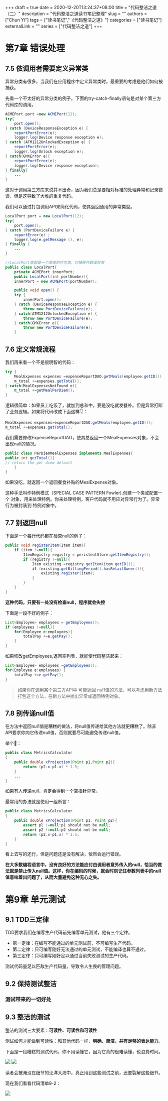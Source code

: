 +++ 
draft = true
date = 2020-12-20T13:24:37+08:00
title = "代码整洁之道（二）"
description = "代码整洁之道读书笔记整理"
slug = ""
authors = ["Chun Yi"]
tags = ["读书笔记","《代码整洁之道》"]
categories = ["读书笔记"]
externalLink = ""
series = ["代码整洁之道"]
+++

# 第7章 错误处理

## 7.5 依调用者需要定义异常类

异常分类有很多，当我们在应用程序中定义异常类时，最重要的考虑是他们如何被捕获。

先看一个不太好的异常分类的例子。下面的try-catch-finally语句是对某个第三方代码库的调用。

```java
ACMEPort port =new ACMEPort(12);
try{
    port.open();
} catch (DeviceResponseException e) {
    reportPortError(e);
    logger.log(Device response exception e);
} catch (ATM1212UnlockedException e) {
    reportPortError(e);
    logger.log(Unlock exception e);
} catch(GMXError e){
    reportPortError(e);
    logger.log(Device response exception);
} finally{
    ...
}
```

这对于调用第三方库来说并不出奇，因为我们总是要相对标准的处理异常和记录错误，但是这导致了大堆的重复代码。

我们可以通过打包调用API来简化代码，使其返回通用的异常类型。

```java
LocalPort port = new LocalPort(12);
try{
    port.open();
} catch (PortDeviceFailure e) {
    reportError(e) ;
    logger.log(e.getMessage (), e);
} finally {
    ...
}

//LocalPort类就是一个简单的打包类，它捕获并翻译异常
public class LocalPort{
    private ACMEPort innerPort;
    public LocalPort(int portNumber){
    innerPort = new ACMEPort(portNumber);

    public void open() {
    try {
        innerPort.open();
    } catch (DeviceResponseException e) {
        throw new PortDeviceFailure(e);
    } catch(ATM1212UnlockedException e) {
        throw new PortDeviceFailure(e);
    } catch(GMXError e){
        throw new PortDeviceFailure(e);
    }
```

## 7.6 定义常规流程

我们再来看一个不是很明智的代码：

```java
try {
    MealExpenses expenses =expenseReportDAO.getMeals(employee.getID());
    m_total +=expenses.getTotal();
} catch(MealExpensesNotFound e){
    m_total +=getMealPerDiem();
}
```

逻辑很简单：如果员工吃饭了，就加到总和中，要是没吃就发餐补。但是异常打断了业务逻辑。如果将代码改成下面这样👇：

```java
MealExpenses expenses=expenseReportDAO.getMeals(employee.getID());
m_total +=expenses.getTotal();
```

我们需要修改ExpenseReportDAO，使其总返回一个MealExpenses对象，不会出现null的情况。

```java
public class PerDiemMealExpenses implements MealExpenses{
public int getTotal(){
// return the per diem default
    }
}
```

如果没吃，就返回一个返回餐食补贴的MealExpense对象。

这种手法叫作特例模式（SPECIAL CASE PATTERN Fowler).创建一个类或配置一个
对象，用来处理特例。你来处理特例，客户代码就不用应对异常行为了。异常行为被封装到
特例对象中。

## 7.7 别返回null

下面是一个每行代码都在检查null的例子：

```java
public void registerItem(Item item){
    if (item !=null){
        ItemRegistry registry = peristentStore.getItemRegistry();
        if (registry !=null){
            Item existing =registry.getItem(item.getID());
            if (existing.getBillingPeriod().hasRetailOwner()){
                existing.register(item);
            }
        }
    }
}
```

**这种代码，只要有一处没有检查null，程序就会失控**

下面是一段不好的例子：

```java
List<Employee> employees = getEmployees();
if (employees !=null){
    for(Employee e:employees){
        totalPay +=e.getPay();
    }
}
```

如果修改getEmployees,返回空列表，就能使代码整洁起来：

```java
List<Employee> employees =getEmployees();
for(Employee e:employees) {
    totalPay +=e.getPay();
}
```

> 如果你在调用某个第三方API中
可能返回 nul1值的方法，可以考虑用新方法打包这个方法，在新方法中抛出异常或返回特例对象。

## 7.8 别传递null值

在方法中返回nul1值是糟糕的做法，将null值传递给其他方法就更糟糕了。除非API要求你向它传递null值，否则就要尽可能避免传递null值。

举个🌰：

```java
public class MetricsCalculator
{
    public double xProjection(Point p1,Point p2){
        return (p2.x-p1.x) * 1.5;
    }
    ...
}
```

如果有人传递null，肯定会得到一个空指针异常。

最常用的办法就是使用一组断言：

```java
public class MetricsCalculator
{
    public double xProjection(Point p1, Point p2){
        assert pl !=null:p1 should not be null;
        assert p2 !=null:p2 should not be null;
        return (p2.x-p1.x) * 1.5;
    }
}
```

看上去写的还行，但是问题还是没有解决，依然会运行错误。

**在大多数编程语言中，没有良好的方法能应付由调用者意外传入的null，恰当的做法就是禁止传入null值。这样，你在编码的时候，就会时刻记住参数列表中的null值意味着出问题了，从而大量避免这种无心之失。**

# 第9章 单元测试

## 9.1 TDD三定律

TDD要求我们在编写生产代码前先编写单元测试，他有三个定律。
- 第一定律：在编写不能通过的单元测试前，不可编写生产代码。
- 第二定律：只可编写刚好无法通过的单元测试，不能编译也算不通过。
- 第三定律：只可编写刚好足以通过当前失败测试的生产代码。

测试代码量足以匹敌生产代码量，导致令人生畏的管理问题。

## 9.2 保持测试整洁

### 测试带来的一切好处



## 9.3 整洁的测试

整洁的测试三大要素：**可读性、可读性和可读性**

测试如何才能做到可读性：和其他代码一样，**明确、简洁，并有足够的表达能力**。

下面是一段糟糕的测试代码，你不用读懂它，因为它真的很难读懂，也浪费时间。

![](../../static/代码整洁之道/代码清单9-1.jpg)
![](../../static/代码整洁之道2/代码清单9-1（2）.jpg)

读者会被淹没在细节的汪洋大海中，真正用到这些测试之前，还要裂解这些细节。

现在我们看看代码清单9-2：

![](../../static/代码整洁之道/代码清单9-2.jpg)
